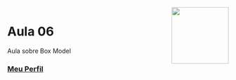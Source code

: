 <img align="right" src="../../img/css.png" width="130"/>

# Aula 06

Aula sobre Box Model


### [Meu Perfil](http://phstefen.github.io/)